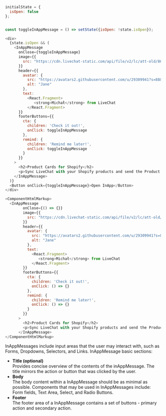```js
initialState = {
  isOpen: false
};


const toggleInAppMessage = () => setState({isOpen: !state.isOpen});

<div>
  {state.isOpen && (
    <InAppMessage
      onClose={toggleInAppMessage}
      image={{
        src: "https://cdn.livechat-static.com/api/file/v2/lc/att-old/8656216/fe28d6850106f65c9207f3dcea091099/product-cards-shopify-preview.gif"
      }}
      header={{
        avatar: {
          src: "https://avatars2.githubusercontent.com/u/29309941?s=88&v=4",
          alt: "Jane"
        },
        text: 
          <React.Fragment>
             <strong>Michał</strong> from LiveChat
          </React.Fragment>       
      }}
      footerButtons={{
        cta: {
          children: 'Check it out!',
          onClick: toggleInAppMessage
        },
        remind: {
          children: 'Remind me later!',
          onClick: toggleInAppMessage
        }
      }}
    >
      <h2>Product Cards for Shopify</h2>
      <p>Sync LiveChat with your Shopify products and send the Product Cards via chat. Save time on searching for links to products and see customers buy more at your store.</p>
    </InAppMessage>
  )}
  <Button onClick={toggleInAppMessage}>Open InApp</Button>
</div>
```

```js 
<ComponentHtmlMarkup>
  <InAppMessage
        onClose={() => {}}
        image={{
          src: "https://cdn.livechat-static.com/api/file/v2/lc/att-old/8656216/fe28d6850106f65c9207f3dcea091099/product-cards-shopify-preview.gif"
        }}
        header={{
          avatar: {
            src: "https://avatars2.githubusercontent.com/u/29309941?s=88&v=4",
            alt: "Jane"
          },
          text: 
            <React.Fragment>
               <strong>Michał</strong> from LiveChat
            </React.Fragment>       
        }}
        footerButtons={{
          cta: {
            children: 'Check it out!',
            onClick: () => {}
          },
          remind: {
            children: 'Remind me later!',
            onClick: () => {}
          }
        }}
      >
        <h2>Product Cards for Shopify</h2>
        <p>Sync LiveChat with your Shopify products and send the Product Cards via chat. Save time on searching for links to products and see customers buy more at your store.</p>
      </InAppMessage>
</ComponentHtmlMarkup>
```

InAppMessages include input areas that the user may interact with, such as Forms, Dropdowns, Selectors, and Links. 
InAppMessage basic sections:
<ul>
  <li>
    <b>Title (optional)</b><br />
    Provides concise overview of the contents of the inAppMessage. The title mirrors the action or button that was clicked by the user.
  </li>
  <li>
    <b>Body</b><br />
    The body content within a InAppMessage should be as minimal as possible. Components that may be used in InAppMessages include: Form fields, Text Area, Select, and Radio Buttons.
  </li>
  <li>
    <b>Footer</b><br />
    The footer area of a InAppMessage contains a set of buttons - primary action and secondary action.
  </li>
</ul>

